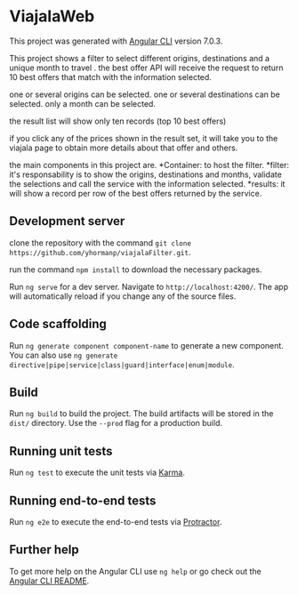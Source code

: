 # ViajalaWeb

This project was generated with [Angular CLI](https://github.com/angular/angular-cli) version 7.0.3.

This project shows a filter to select different origins, destinations and a unique month to travel . the best offer API will receive the request to return 10 best offers that match with the information selected.

one or several origins can be selected.
one or several destinations can be selected.
only a month can be selected.


the result list will show only ten records (top 10 best offers)

if  you click any of the prices shown in the result set, it will take you to the viajala page to obtain more details about that offer and others.

the main components in this project are.
*Container: to host the filter.
*filter: it's responsability is to show the origins, destinations and months, validate the selections   and call the service with the information selected.
*results: it will show a record per row of the best offers returned by the service.


## Development server
clone the repository with the command `git clone https://github.com/yhormanp/viajalaFilter.git`.

run the command `npm install` to download the necessary packages.


Run `ng serve` for a dev server. Navigate to `http://localhost:4200/`. The app will automatically reload if you change any of the source files.

## Code scaffolding

Run `ng generate component component-name` to generate a new component. You can also use `ng generate directive|pipe|service|class|guard|interface|enum|module`.

## Build

Run `ng build` to build the project. The build artifacts will be stored in the `dist/` directory. Use the `--prod` flag for a production build.

## Running unit tests

Run `ng test` to execute the unit tests via [Karma](https://karma-runner.github.io).

## Running end-to-end tests

Run `ng e2e` to execute the end-to-end tests via [Protractor](http://www.protractortest.org/).

## Further help

To get more help on the Angular CLI use `ng help` or go check out the [Angular CLI README](https://github.com/angular/angular-cli/blob/master/README.md).
